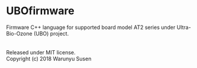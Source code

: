 # UBOfirmware
Firmware C++ language for supported board model AT2 series under Ultra-Bio-Ozone (UBO) project.
<br>
<br>
<br>
Released under MIT license.
<br>
Copyright (c) 2018 Warunyu Susen
